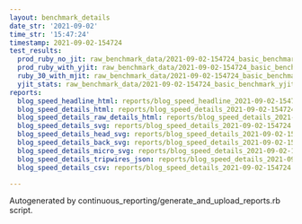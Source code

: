 ```yaml
---
layout: benchmark_details
date_str: '2021-09-02'
time_str: '15:47:24'
timestamp: 2021-09-02-154724
test_results:
  prod_ruby_no_jit: raw_benchmark_data/2021-09-02-154724_basic_benchmark_prod_ruby_no_jit.json
  prod_ruby_with_yjit: raw_benchmark_data/2021-09-02-154724_basic_benchmark_prod_ruby_with_yjit.json
  ruby_30_with_mjit: raw_benchmark_data/2021-09-02-154724_basic_benchmark_ruby_30_with_mjit.json
  yjit_stats: raw_benchmark_data/2021-09-02-154724_basic_benchmark_yjit_stats.json
reports:
  blog_speed_headline_html: reports/blog_speed_headline_2021-09-02-154724.html
  blog_speed_details_html: reports/blog_speed_details_2021-09-02-154724.html
  blog_speed_details_raw_details_html: reports/blog_speed_details_2021-09-02-154724.raw_details.html
  blog_speed_details_svg: reports/blog_speed_details_2021-09-02-154724.svg
  blog_speed_details_head_svg: reports/blog_speed_details_2021-09-02-154724.head.svg
  blog_speed_details_back_svg: reports/blog_speed_details_2021-09-02-154724.back.svg
  blog_speed_details_micro_svg: reports/blog_speed_details_2021-09-02-154724.micro.svg
  blog_speed_details_tripwires_json: reports/blog_speed_details_2021-09-02-154724.tripwires.json
  blog_speed_details_csv: reports/blog_speed_details_2021-09-02-154724.csv

---
```

Autogenerated by continuous_reporting/generate_and_upload_reports.rb script.
